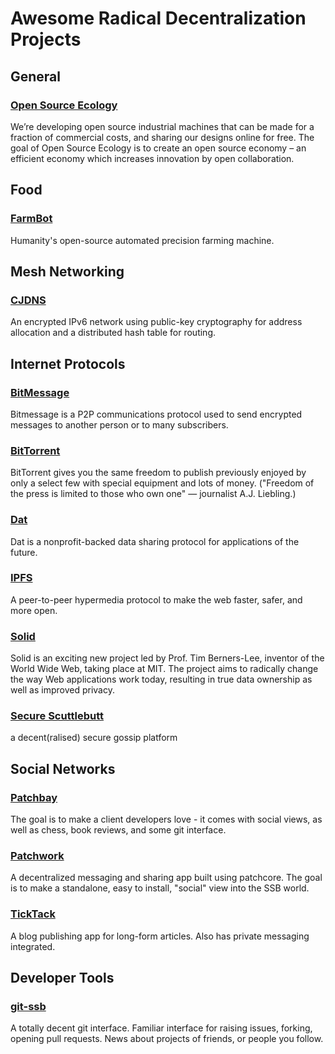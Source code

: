 # Awesome Radical Decentralization Projects

## General

### [Open Source Ecology](https://www.opensourceecology.org/)

We’re developing open source industrial machines that can be made for a fraction of commercial costs, and sharing our designs online for free. The goal of Open Source Ecology is to create an open source economy – an efficient economy which increases innovation by open collaboration.

## Food

### [FarmBot](https://farm.bot/)

Humanity's open-source automated precision farming machine.

## Mesh Networking

### [CJDNS](https://github.com/cjdelisle/cjdns)

An encrypted IPv6 network using public-key cryptography for address allocation and a distributed hash table for routing.

## Internet Protocols

### [BitMessage](https://bitmessage.org/wiki/Main_Page)

Bitmessage is a P2P communications protocol used to send encrypted messages to another person or to many subscribers.

### [BitTorrent](http://bittorrent.org/introduction.html)

BitTorrent gives you the same freedom to publish previously enjoyed by only a select few with special equipment and lots of money. ("Freedom of the press is limited to those who own one" — journalist A.J. Liebling.)

### [Dat](https://datproject.org/)

Dat is a nonprofit-backed data sharing protocol for applications of the future.

### [IPFS](https://ipfs.io/)

A peer-to-peer hypermedia protocol to make the web faster, safer, and more open.

### [Solid](https://solid.mit.edu/)

Solid is an exciting new project led by Prof. Tim Berners-Lee, inventor of the World Wide Web, taking place at MIT. The project aims to radically change the way Web applications work today, resulting in true data ownership as well as improved privacy.

### [Secure Scuttlebutt](https://www.scuttlebutt.nz/)

a decent(ralised) secure gossip platform

## Social Networks

### [Patchbay](https://github.com/ssbc/patchbay)

The goal is to make a client developers love - it comes with social views, as well as chess, book reviews, and some git interface.

### [Patchwork](https://github.com/ssbc/patchwork)

A decentralized messaging and sharing app built using patchcore. The goal is to make a standalone, easy to install, "social" view into the SSB world.

### [TickTack](https://github.com/ticktackim/ticktack-workplan)

A blog publishing app for long-form articles. Also has private messaging integrated.

## Developer Tools

### [git-ssb](https://git-ssb.celehner.com/%25n92DiQh7ietE%2BR%2BX%2FI403LQoyf2DtR3WQfCkDKlheQU%3D.sha256)

A totally decent git interface. Familiar interface for raising issues, forking, opening pull requests. News about projects of friends, or people you follow.
